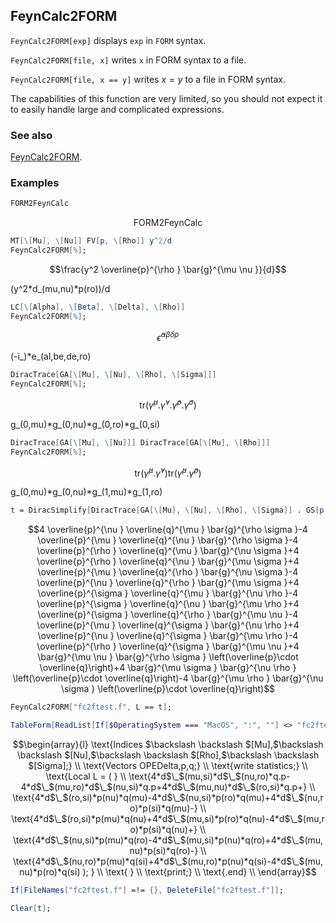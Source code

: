 ## FeynCalc2FORM

`FeynCalc2FORM[exp]` displays `exp` in `FORM` syntax.

`FeynCalc2FORM[file, x]` writes `x` in FORM syntax to a file.

`FeynCalc2FORM[file, x == y]` writes $x=y$ to a file in FORM syntax.

The capabilities of this function are very limited, so you should not expect it to easily handle large and complicated expressions.

### See also

[FeynCalc2FORM](FeynCalc2FORM).

### Examples

```mathematica
FORM2FeynCalc
```

$$\text{FORM2FeynCalc}$$

```mathematica
MT[\[Mu], \[Nu]] FV[p, \[Rho]] y^2/d
FeynCalc2FORM[%];
```

$$\frac{y^2 \overline{p}^{\rho } \bar{g}^{\mu \nu }}{d}$$

(y^2*d_(mu,nu)*p(ro))/d

```mathematica
LC[\[Alpha], \[Beta], \[Delta], \[Rho]]
FeynCalc2FORM[%];
```

$$\bar{\epsilon }^{\alpha \beta \delta \rho }$$

(-i_)*e_(al,be,de,ro)

```mathematica
DiracTrace[GA[\[Mu], \[Nu], \[Rho], \[Sigma]]]
FeynCalc2FORM[%];
```

$$\text{tr}\left(\bar{\gamma }^{\mu }.\bar{\gamma }^{\nu }.\bar{\gamma }^{\rho }.\bar{\gamma }^{\sigma }\right)$$

g_(0,mu)*g_(0,nu)*g_(0,ro)*g_(0,si)

```mathematica
DiracTrace[GA[\[Mu], \[Nu]]] DiracTrace[GA[\[Mu], \[Rho]]]
FeynCalc2FORM[%];
```

$$\text{tr}\left(\bar{\gamma }^{\mu }.\bar{\gamma }^{\nu }\right) \text{tr}\left(\bar{\gamma }^{\mu }.\bar{\gamma }^{\rho }\right)$$

g_(0,mu)*g_(0,nu)*g_(1,mu)*g_(1,ro)

```mathematica
t = DiracSimplify[DiracTrace[GA[\[Mu], \[Nu], \[Rho], \[Sigma]] . GS[p, q]]]
```

$$4 \overline{p}^{\nu } \overline{q}^{\mu } \bar{g}^{\rho \sigma }-4 \overline{p}^{\mu } \overline{q}^{\nu } \bar{g}^{\rho \sigma }-4 \overline{p}^{\rho } \overline{q}^{\mu } \bar{g}^{\nu \sigma }+4 \overline{p}^{\rho } \overline{q}^{\nu } \bar{g}^{\mu \sigma }+4 \overline{p}^{\mu } \overline{q}^{\rho } \bar{g}^{\nu \sigma }-4 \overline{p}^{\nu } \overline{q}^{\rho } \bar{g}^{\mu \sigma }+4 \overline{p}^{\sigma } \overline{q}^{\mu } \bar{g}^{\nu \rho }-4 \overline{p}^{\sigma } \overline{q}^{\nu } \bar{g}^{\mu \rho }+4 \overline{p}^{\sigma } \overline{q}^{\rho } \bar{g}^{\mu \nu }-4 \overline{p}^{\mu } \overline{q}^{\sigma } \bar{g}^{\nu \rho }+4 \overline{p}^{\nu } \overline{q}^{\sigma } \bar{g}^{\mu \rho }-4 \overline{p}^{\rho } \overline{q}^{\sigma } \bar{g}^{\mu \nu }+4 \bar{g}^{\mu \nu } \bar{g}^{\rho \sigma } \left(\overline{p}\cdot \overline{q}\right)+4 \bar{g}^{\mu \sigma } \bar{g}^{\nu \rho } \left(\overline{p}\cdot \overline{q}\right)-4 \bar{g}^{\mu \rho } \bar{g}^{\nu \sigma } \left(\overline{p}\cdot \overline{q}\right)$$

```mathematica
FeynCalc2FORM["fc2ftest.f", L == t];
```

```mathematica
TableForm[ReadList[If[$OperatingSystem === "MacOS", ":", ""] <> "fc2ftest.f", String]]
```

$$\begin{array}{l}
 \text{Indices $\backslash \backslash $[Mu],$\backslash \backslash $[Nu],$\backslash \backslash $[Rho],$\backslash \backslash $[Sigma];} \\
 \text{Vectors OPEDelta,p,q;} \\
 \text{write statistics;} \\
 \text{Local L = ( } \\
 \text{4*d$\_$(mu,si)*d$\_$(nu,ro)*q.p-4*d$\_$(mu,ro)*d$\_$(nu,si)*q.p+4*d$\_$(mu,nu)*d$\_$(ro,si)*q.p+} \\
 \text{4*d$\_$(ro,si)*p(nu)*q(mu)-4*d$\_$(nu,si)*p(ro)*q(mu)+4*d$\_$(nu,ro)*p(si)*q(mu)-} \\
 \text{4*d$\_$(ro,si)*p(mu)*q(nu)+4*d$\_$(mu,si)*p(ro)*q(nu)-4*d$\_$(mu,ro)*p(si)*q(nu)+} \\
 \text{4*d$\_$(nu,si)*p(mu)*q(ro)-4*d$\_$(mu,si)*p(nu)*q(ro)+4*d$\_$(mu,nu)*p(si)*q(ro)-} \\
 \text{4*d$\_$(nu,ro)*p(mu)*q(si)+4*d$\_$(mu,ro)*p(nu)*q(si)-4*d$\_$(mu,nu)*p(ro)*q(si) ); } \\
 \text{   } \\
 \text{print;} \\
 \text{.end} \\
\end{array}$$

```mathematica
If[FileNames["fc2ftest.f"] =!= {}, DeleteFile["fc2ftest.f"]];
```

```mathematica
Clear[t];
```
